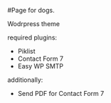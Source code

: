 #Page for dogs.

Wodrpress theme

required plugins:
- Piklist
- Contact Form 7
- Easy WP SMTP

additionally:
- Send PDF for Contact Form 7
	
